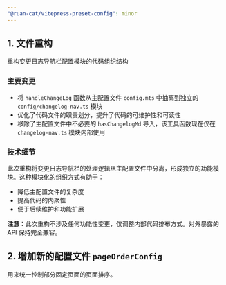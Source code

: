 ```yaml
---
"@ruan-cat/vitepress-preset-config": minor
---
```


## 1. 文件重构

重构变更日志导航栏配置模块的代码组织结构

### 主要变更

- 将 `handleChangeLog` 函数从主配置文件 `config.mts` 中抽离到独立的 `config/changelog-nav.ts` 模块
- 优化了代码文件的职责划分，提升了代码的可维护性和可读性
- 移除了主配置文件中不必要的 `hasChangelogMd` 导入，该工具函数现在仅在 `changelog-nav.ts` 模块内部使用

### 技术细节

此次重构将变更日志导航栏的处理逻辑从主配置文件中分离，形成独立的功能模块。这种模块化的组织方式有助于：

- 降低主配置文件的复杂度
- 提高代码的内聚性
- 便于后续维护和功能扩展

**注意**：此次重构不涉及任何功能性变更，仅调整内部代码排布方式。对外暴露的 API 保持完全兼容。

## 2. 增加新的配置文件 `pageOrderConfig`

用来统一控制部分固定页面的页面排序。
